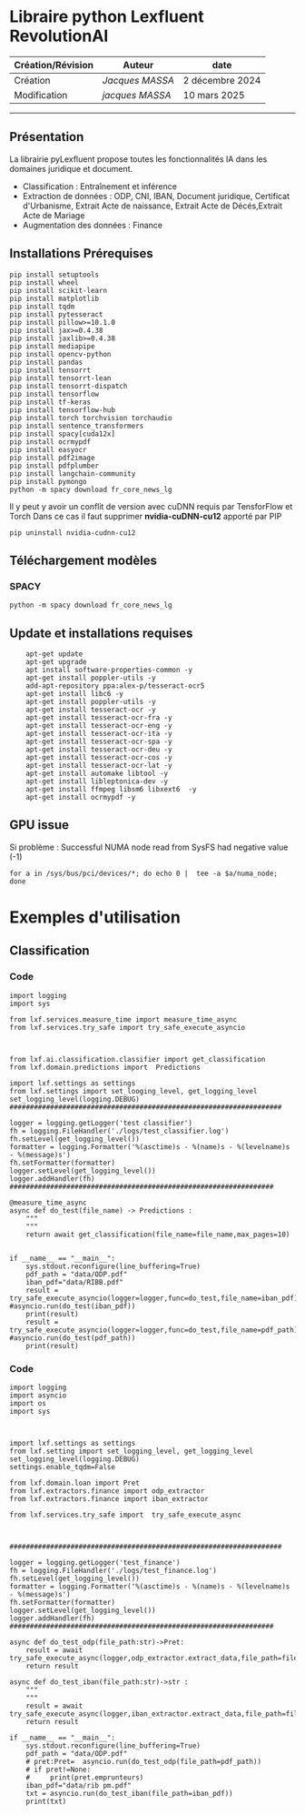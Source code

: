 # Libraire python Lexfluent RevolutionAI

| Création/Révision | Auteur | date |
| -- | -- | --- | 
|Création | *Jacques MASSA* | 2 décembre 2024|
|Modification | *jacques MASSA* | 10 mars 2025 |

---

## Présentation

La librairie pyLexfluent propose toutes les fonctionnalités IA dans les domaines juridique et document.  

 - Classification : Entraînement et inférence
 - Extraction de données : ODP, CNI, IBAN, Document juridique, Certificat d'Urbanisme, Extrait Acte de naissance, Extrait Acte de Décés,Extrait Acte de Mariage
 - Augmentation des données : Finance

## Installations Prérequises 

``` 
pip install setuptools
pip install wheel
pip install scikit-learn
pip install matplotlib
pip install tqdm
pip install pytesseract
pip install pillow>=10.1.0
pip install jax>=0.4.38
pip install jaxlib>=0.4.38
pip install mediapipe
pip install opencv-python
pip install pandas
pip install tensorrt
pip install tensorrt-lean
pip install tensorrt-dispatch
pip install tensorflow
pip install tf-keras
pip install tensorflow-hub
pip install torch torchvision torchaudio
pip install sentence_transformers
pip install spacy[cuda12x]
pip install ocrmypdf
pip install easyocr
pip install pdf2image
pip install pdfplumber
pip install langchain-community
pip install pymongo
python -m spacy download fr_core_news_lg

```
Il y peut y avoir un conflit de version avec cuDNN requis par TensforFlow et Torch Dans ce cas il faut supprimer **nvidia-cuDNN-cu12** apporté par PIP 

```
pip uninstall nvidia-cudnn-cu12
```

 
## Téléchargement modèles 
### SPACY 

``` python -m spacy download fr_core_news_lg ```

## Update et installations requises
``` 
    apt-get update 
    apt-get upgrade
    apt install software-properties-common -y
    apt-get install poppler-utils -y
    add-apt-repository ppa:alex-p/tesseract-ocr5
    apt-get install libc6 -y
    apt-get install poppler-utils -y
    apt-get install tesseract-ocr -y
    apt-get install tesseract-ocr-fra -y
    apt-get install tesseract-ocr-eng -y
    apt-get install tesseract-ocr-ita -y
    apt-get install tesseract-ocr-spa -y
    apt-get install tesseract-ocr-deu -y
    apt-get install tesseract-ocr-cos -y
    apt-get install tesseract-ocr-lat -y
    apt-get install automake libtool -y
    apt-get install libleptonica-dev -y
    apt-get install ffmpeg libsm6 libxext6  -y
    apt-get install ocrmypdf -y    

``` 

## GPU issue 
Si problème : Successful NUMA node read from SysFS had negative value (-1) 

```
for a in /sys/bus/pci/devices/*; do echo 0 |  tee -a $a/numa_node; done

```

# Exemples d'utilisation 

## Classification  

### Code 
```
import logging
import sys

from lxf.services.measure_time import measure_time_async
from lxf.services.try_safe import try_safe_execute_asyncio



from lxf.ai.classification.classifier import get_classification
from lxf.domain.predictions import  Predictions

import lxf.settings as settings 
from lxf.settings import set_looging_level, get_logging_level
set_logging_level(logging.DEBUG)
###################################################################

logger = logging.getLogger('test classifier')
fh = logging.FileHandler('./logs/test_classifier.log')
fh.setLevel(get_logging_level())
formatter = logging.Formatter('%(asctime)s - %(name)s - %(levelname)s - %(message)s')
fh.setFormatter(formatter)
logger.setLevel(get_logging_level())
logger.addHandler(fh)
#################################################################

@measure_time_async
async def do_test(file_name) -> Predictions :
    """
    """
    return await get_classification(file_name=file_name,max_pages=10)


if __name__ == "__main__":
    sys.stdout.reconfigure(line_buffering=True) 
    pdf_path = "data/ODP.pdf"
    iban_pdf="data/RIBB.pdf"
    result = try_safe_execute_asyncio(logger=logger,func=do_test,file_name=iban_pdf) #asyncio.run(do_test(iban_pdf))
    print(result)    
    result = try_safe_execute_asyncio(logger=logger,func=do_test,file_name=pdf_path) #asyncio.run(do_test(pdf_path))
    print(result)

```

### Code 

```
import logging
import asyncio
import os
import sys



import lxf.settings as settings
from lxf.setting import set_logging_level, get_logging_level
set_logging_level(logging.DEBUG)
settings.enable_tqdm=False

from lxf.domain.loan import Pret
from lxf.extractors.finance import odp_extractor
from lxf.extractors.finance import iban_extractor

from lxf.services.try_safe import  try_safe_execute_async



###################################################################

logger = logging.getLogger('test_finance')
fh = logging.FileHandler('./logs/test_finance.log')
fh.setLevel(get_logging_level())
formatter = logging.Formatter('%(asctime)s - %(name)s - %(levelname)s - %(message)s')
fh.setFormatter(formatter)
logger.setLevel(get_logging_level())
logger.addHandler(fh)
#################################################################

async def do_test_odp(file_path:str)->Pret:
    result = await try_safe_execute_async(logger,odp_extractor.extract_data,file_path=file_path)
    return result
    
async def do_test_iban(file_path:str)->str :
    """
    """
    result = await try_safe_execute_async(logger,iban_extractor.extract_data,file_path=file_path)
    return result

if __name__ == "__main__":
    sys.stdout.reconfigure(line_buffering=True) 
    pdf_path = "data/ODP.pdf"
    # pret:Pret=  asyncio.run(do_test_odp(file_path=pdf_path))
    # if pret!=None:
    #     print(pret.emprunteurs)
    iban_pdf="data/rib pm.pdf"
    txt = asyncio.run(do_test_iban(file_path=iban_pdf))
    print(txt)
    
```